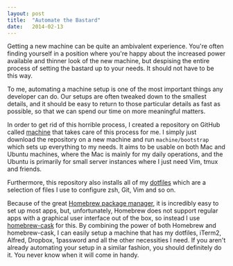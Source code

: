 ```yaml
---
layout: post
title:  "Automate the Bastard"
date:   2014-02-13
---
```


Getting a new machine can be quite an ambivalent experience. You're often
finding yourself in a position where you're happy about the increased power
available and thinner look of the new machine, but despising the entire process
of setting the bastard up to your needs. It should not have to be this way.

To me, automating a machine setup is one of the most important things any
developer can do. Our setups are often tweaked down to the smallest details,
and it should be easy to return to those particular details as fast as
possible, so that we can spend our time on more meaningful matters.

In order to get rid of this horrible process, I created a repository on GitHub
called [machine](https://github.com/majjoha/machine) that takes care of this
process for me. I simply just download the repository on a new machine and run
``machine/bootstrap`` which sets up everything to my needs. It aims to be usable
on both Mac and Ubuntu machines, where the Mac is mainly for my daily
operations, and the Ubuntu is primarily for small server instances where I just
need Vim, tmux and friends.

Furthermore, this repository also installs all of my
[dotfiles](https://github.com/majjoha/dotfiles) which are a selection of files I
use to configure zsh, Git, Vim and so on.

Because of the great [Homebrew package manager](http://brew.sh/), it is
incredibly easy to set up most apps, but, unfortunately, Homebrew does not
support regular apps with a graphical user interface out of the box, so instead
I use [homebrew-cask](https://github.com/phinze/homebrew-cask) for this.  By
combining the power of both Homebrew and homebrew-cask, I can easily setup a
machine that has my dotfiles, iTerm2, Alfred, Dropbox, 1password and all the
other necessities I need. If you aren't already automating your setup in a
similar fashion, you should definitely do it. You never know when it will come
in handy.
